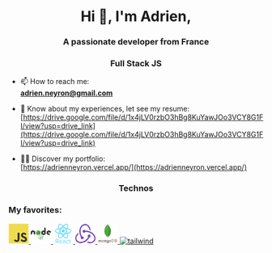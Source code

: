 <h1 align="center">Hi 👋, I'm Adrien,</h1>
<h3 align="center">A passionate developer from France</h3>
<h3 align= "center">Full Stack JS</h3>

- 📫 How to reach me:<br>
  **adrien.neyron@gmail.com**

- 📄 Know about my experiences, let see my resume:<br>
  [https://drive.google.com/file/d/1x4jLV0rzbO3hBg8KuYawJOo3VCY8G1FI/view?usp=drive_link](https://drive.google.com/file/d/1x4jLV0rzbO3hBg8KuYawJOo3VCY8G1FI/view?usp=drive_link)

- 👨‍💻 Discover my portfolio: <br>
[https://adrienneyron.vercel.app/](https://adrienneyron.vercel.app/)

<p align="left">
</p>

<!-- Technos -->
<h3 align="center">Technos</h3>
<h3 align="left">My favorites:</h3>
<p align="left"> 
  <a href="https://developer.mozilla.org/en-US/docs/Web/JavaScript" target="_blank" rel="noreferrer"> 
    <img src="https://raw.githubusercontent.com/devicons/devicon/master/icons/javascript/javascript-original.svg" alt="javascript" width="40" height="40"/> 
  </a> 
  <a href="https://nodejs.org" target="_blank" rel="noreferrer"> 
    <img src="https://raw.githubusercontent.com/devicons/devicon/master/icons/nodejs/nodejs-original-wordmark.svg" alt="nodejs" width="40" height="40"/> 
  </a> 
  <a href="https://reactjs.org/" target="_blank" rel="noreferrer"> 
    <img src="https://raw.githubusercontent.com/devicons/devicon/master/icons/react/react-original-wordmark.svg" alt="react" width="40" height="40"/> 
  </a> 
  <a href="https://redux.js.org" target="_blank" rel="noreferrer"> 
    <img src="https://raw.githubusercontent.com/devicons/devicon/master/icons/redux/redux-original.svg" alt="redux" width="40" height="40"/> 
  </a>
  <a href="https://www.mongodb.com/" target="_blank" rel="noreferrer"> 
    <img src="https://raw.githubusercontent.com/devicons/devicon/master/icons/mongodb/mongodb-original-wordmark.svg" alt="mongodb" width="40" height="40"/> 
  </a> 
<a href="https://tailwindcss.com/" target="_blank" rel="noreferrer"> 
  <img src="https://www.vectorlogo.zone/logos/tailwindcss/tailwindcss-icon.svg" alt="tailwind" width="40" height="40"/> 
</a> 
</p>

